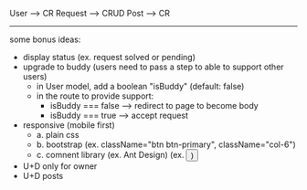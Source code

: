 


User --> CR
Request --> CRUD
Post --> CR

___

some bonus ideas:
- display status (ex. request solved or pending)
- upgrade to buddy (users need to pass a step to able to support other users)
  - in User model, add a boolean "isBuddy" (default: false)
  - in the route to provide support:
    - isBuddy === false --> redirect to page to become body
    - isBuddy === true --> accept request
- responsive (mobile first)
  - a. plain css
  - b. bootstrap (ex. className="btn btn-primary", className="col-6")
  - c. comnent library (ex. Ant Design) (ex. <Button /> <Row />)
- U+D only for owner
- U+D posts

